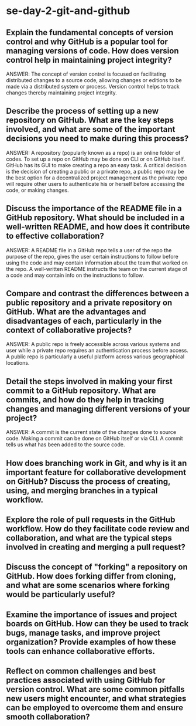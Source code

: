 # se-day-2-git-and-github
## Explain the fundamental concepts of version control and why GitHub is a popular tool for managing versions of code. How does version control help in maintaining project integrity?

ANSWER: The concept of version control is focused on facilitating distributed changes to a source code, allowing changes or editions to be made via a distributed system or process. Version control helps to track changes thereby maintaining project integrity.

## Describe the process of setting up a new repository on GitHub. What are the key steps involved, and what are some of the important decisions you need to make during this process?

ANSWER: A repository (popularly known as a repo) is an online folder of codes. To set up a repo on GitHub may be done on CLI or on GitHub itself. GitHub has its GUI to make creating a repo an easy task. A critical decision is the decision of creating a public or a private repo, a public repo may be the best option for a decentralized project management as the private repo will require other users to authenticate his or herself before accessing the code, or making changes.

## Discuss the importance of the README file in a GitHub repository. What should be included in a well-written README, and how does it contribute to effective collaboration?

ANSWER: A README file in a GitHub repo tells a user of the repo the purpose of the repo, gives the user certain instructions to follow before using the code and may contain information about the team that worked on the repo. A well-written README instructs the team on the current stage of a code and may contain info on the instructions to follow.


## Compare and contrast the differences between a public repository and a private repository on GitHub. What are the advantages and disadvantages of each, particularly in the context of collaborative projects?

ANSWER: A public repo is freely accessible across various systems and user while a private repo requires an authentication process before access. A public repo is particularly a useful platform across various geographical locations.


## Detail the steps involved in making your first commit to a GitHub repository. What are commits, and how do they help in tracking changes and managing different versions of your project?

ANSWER: A commit is the current state of the changes done to source code. Making a commit can be done on GitHub itself or via CLI. A commit tells us what has been added to the source code.


## How does branching work in Git, and why is it an important feature for collaborative development on GitHub? Discuss the process of creating, using, and merging branches in a typical workflow.


## Explore the role of pull requests in the GitHub workflow. How do they facilitate code review and collaboration, and what are the typical steps involved in creating and merging a pull request?

## Discuss the concept of "forking" a repository on GitHub. How does forking differ from cloning, and what are some scenarios where forking would be particularly useful?

## Examine the importance of issues and project boards on GitHub. How can they be used to track bugs, manage tasks, and improve project organization? Provide examples of how these tools can enhance collaborative efforts.

## Reflect on common challenges and best practices associated with using GitHub for version control. What are some common pitfalls new users might encounter, and what strategies can be employed to overcome them and ensure smooth collaboration?
